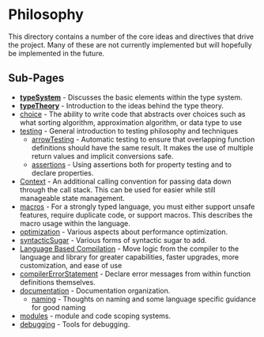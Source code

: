 # Philosophy

This directory contains  a number of the core ideas and directives that drive the project. Many of these are not currently implemented but will hopefully be implemented in the future.

## Sub-Pages

- **[typeSystem](typeSystem.md)** - Discusses the basic elements within the type system.
- **[typeTheory](typeTheory.md)** - Introduction to the ideas behind the type theory.
- [choice](choice.md) - The ability to write code that abstracts over choices such as what sorting algorithm, approximation algorithm, or data type to use
- [testing](testing.md) - General introduction to testing philosophy and techniques
  - [arrowTesting](arrowTesting.md) - Automatic testing to ensure that overlapping function definitions should have the same result. It makes the use of multiple return values and implicit conversions safe.
  - [assertions](assertions.md) - Using assertions both for property testing and to declare properties.
- [Context](context.md) - An additional calling convention for passing data down through the call stack. This can be used for easier while still manageable state management.
- [macros](macros.md) - For a strongly typed language, you must either support unsafe features, require duplicate code, or support macros. This describes the macro usage within the language.
- [optimization](optimization.md) - Various aspects about performance optimization.
- [syntacticSugar](syntacticSugar.md) - Various forms of syntactic sugar to add.
- [Language Based Compilation](languageCompilation.md) - Move logic from the compiler to the language and library for greater capabilities, faster upgrades, more customization, and ease of use
- [compilerErrorStatement](compilerErrorStatement.md) - Declare error messages from within function definitions themselves.
- [documentation](documentation.md) - Documentation organization.
  - [naming](naming.md) - Thoughts on naming and some language specific guidance for good naming
- [modules](modules.md) - module and code scoping systems.
- [debugging](debugging.md) - Tools for debugging.
